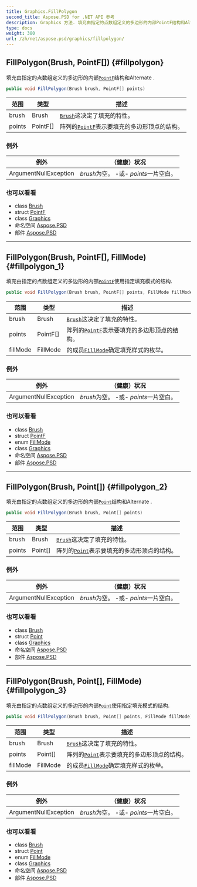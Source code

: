 ```yaml
---
title: Graphics.FillPolygon
second_title: Aspose.PSD for .NET API 参考
description: Graphics 方法. 填充由指定的点数组定义的多边形的内部PointF结构和Alternate .
type: docs
weight: 380
url: /zh/net/aspose.psd/graphics/fillpolygon/
---
```

## FillPolygon(Brush, PointF[]) {#fillpolygon}

填充由指定的点数组定义的多边形的内部[`PointF`](../../pointf/)结构和Alternate .

```csharp
public void FillPolygon(Brush brush, PointF[] points)
```

| 范围 | 类型 | 描述 |
| --- | --- | --- |
| brush | Brush | [`Brush`](../../brush/)这决定了填充的特性。 |
| points | PointF[] | 阵列的[`PointF`](../../pointf/)表示要填充的多边形顶点的结构。 |

### 例外

| 例外 | （健康）状况 |
| --- | --- |
| ArgumentNullException | *brush*为空。 -或- *points*一片空白。 |

### 也可以看看

* class [Brush](../../brush/)
* struct [PointF](../../pointf/)
* class [Graphics](../)
* 命名空间 [Aspose.PSD](../../graphics/)
* 部件 [Aspose.PSD](../../../)

---

## FillPolygon(Brush, PointF[], FillMode) {#fillpolygon_1}

填充由指定的点数组定义的多边形的内部[`PointF`](../../pointf/)使用指定填充模式的结构.

```csharp
public void FillPolygon(Brush brush, PointF[] points, FillMode fillMode)
```

| 范围 | 类型 | 描述 |
| --- | --- | --- |
| brush | Brush | [`Brush`](../../brush/)这决定了填充的特性。 |
| points | PointF[] | 阵列的[`PointF`](../../pointf/)表示要填充的多边形顶点的结构。 |
| fillMode | FillMode | 的成员[`FillMode`](../../fillmode/)确定填充样式的枚举。 |

### 例外

| 例外 | （健康）状况 |
| --- | --- |
| ArgumentNullException | *brush*为空。 -或- *points*一片空白。 |

### 也可以看看

* class [Brush](../../brush/)
* struct [PointF](../../pointf/)
* enum [FillMode](../../fillmode/)
* class [Graphics](../)
* 命名空间 [Aspose.PSD](../../graphics/)
* 部件 [Aspose.PSD](../../../)

---

## FillPolygon(Brush, Point[]) {#fillpolygon_2}

填充由指定的点数组定义的多边形的内部[`Point`](../../point/)结构和Alternate .

```csharp
public void FillPolygon(Brush brush, Point[] points)
```

| 范围 | 类型 | 描述 |
| --- | --- | --- |
| brush | Brush | [`Brush`](../../brush/)这决定了填充的特性。 |
| points | Point[] | 阵列的[`Point`](../../point/)表示要填充的多边形顶点的结构。 |

### 例外

| 例外 | （健康）状况 |
| --- | --- |
| ArgumentNullException | *brush*为空。 -或- *points*一片空白。 |

### 也可以看看

* class [Brush](../../brush/)
* struct [Point](../../point/)
* class [Graphics](../)
* 命名空间 [Aspose.PSD](../../graphics/)
* 部件 [Aspose.PSD](../../../)

---

## FillPolygon(Brush, Point[], FillMode) {#fillpolygon_3}

填充由指定的点数组定义的多边形的内部[`Point`](../../point/)使用指定填充模式的结构.

```csharp
public void FillPolygon(Brush brush, Point[] points, FillMode fillMode)
```

| 范围 | 类型 | 描述 |
| --- | --- | --- |
| brush | Brush | [`Brush`](../../brush/)这决定了填充的特性。 |
| points | Point[] | 阵列的[`Point`](../../point/)表示要填充的多边形顶点的结构。 |
| fillMode | FillMode | 的成员[`FillMode`](../../fillmode/)确定填充样式的枚举。 |

### 例外

| 例外 | （健康）状况 |
| --- | --- |
| ArgumentNullException | *brush*为空。 -或- *points*一片空白。 |

### 也可以看看

* class [Brush](../../brush/)
* struct [Point](../../point/)
* enum [FillMode](../../fillmode/)
* class [Graphics](../)
* 命名空间 [Aspose.PSD](../../graphics/)
* 部件 [Aspose.PSD](../../../)


